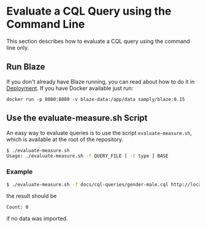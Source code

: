 # Evaluate a CQL Query using the Command Line

This section describes how to evaluate a CQL query using the command line only.

## Run Blaze

If you don't already have Blaze running, you can read about how to do it in [Deployment](../deployment/README.md). If you have Docker available just run:

```
docker run -p 8080:8080 -v blaze-data:/app/data samply/blaze:0.15
```

## Use the evaluate-measure.sh Script

An easy way to evaluate queries is to use the script `evaluate-measure.sh`, which is available at the root of the repository.

```sh
$ ./evaluate-measure.sh
Usage: ./evaluate-measure.sh -f QUERY_FILE [ -t type ] BASE 
```

### Example 

```sh
$ ./evaluate-measure.sh -f docs/cql-queries/gender-male.cql http://localhost:8080/fhir 
```
the result should be

```text
Count: 0
```

if no data was imported.
